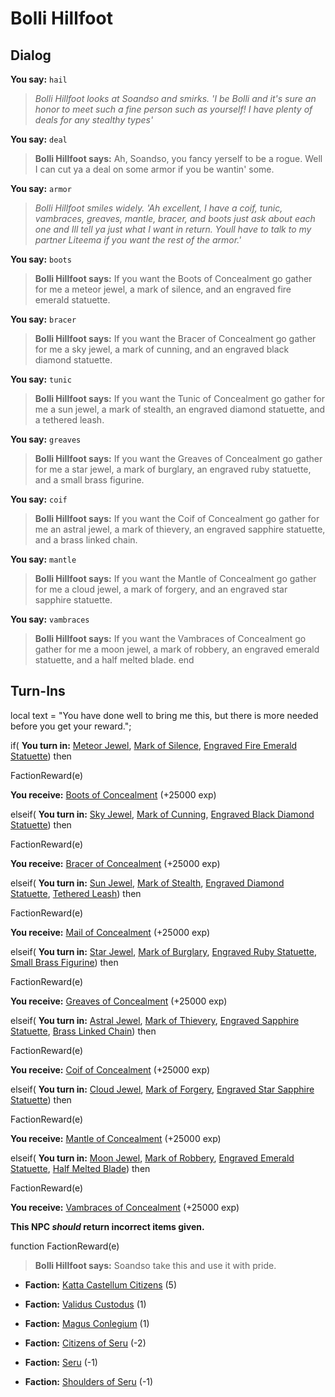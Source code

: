 # Bolli Hillfoot
## Dialog

**You say:** `hail`



>*Bolli Hillfoot looks at Soandso and smirks. 'I be Bolli and it's sure an honor to meet such a fine person such as yourself! I have plenty of deals for any stealthy types'*

**You say:** `deal`



>**Bolli Hillfoot says:** Ah, Soandso, you fancy yerself to be a rogue.  Well I can cut ya a deal on some armor if you be wantin' some.

**You say:** `armor`



>*Bolli Hillfoot smiles widely. 'Ah excellent, I have a coif, tunic, vambraces, greaves, mantle, bracer, and boots just ask about each one and Ill tell ya just what I want in return. Youll have to talk to my partner Liteema if you want the rest of the armor.'*

**You say:** `boots`



>**Bolli Hillfoot says:** If you want the Boots of Concealment go gather for me a meteor jewel, a mark of silence, and an engraved fire emerald statuette.

**You say:** `bracer`



>**Bolli Hillfoot says:** If you want the Bracer of Concealment go gather for me a sky jewel, a mark of cunning, and an engraved black diamond statuette.

**You say:** `tunic`



>**Bolli Hillfoot says:** If you want the Tunic of Concealment go gather for me a sun jewel, a mark of stealth, an engraved diamond statuette, and a tethered leash.

**You say:** `greaves`



>**Bolli Hillfoot says:** If you want the Greaves of Concealment go gather for me a star jewel, a mark of burglary, an engraved ruby statuette, and a small brass figurine.

**You say:** `coif`



>**Bolli Hillfoot says:** If you want the Coif of Concealment go gather for me an astral jewel, a mark of thievery, an engraved sapphire statuette, and a brass linked chain.

**You say:** `mantle`



>**Bolli Hillfoot says:** If you want the Mantle of Concealment go gather for me a cloud jewel, a mark of forgery, and an engraved star sapphire statuette.

**You say:** `vambraces`



>**Bolli Hillfoot says:** If you want the Vambraces of Concealment go gather for me a moon jewel, a mark of robbery, an engraved emerald statuette, and a half melted blade.
end

## Turn-Ins



local text = "You have done well to bring me this, but there is more needed before you get your reward.";



if( **You turn in:** [Meteor Jewel](/item/4493), [Mark of Silence](/item/5285), [Engraved Fire Emerald Statuette](/item/5286)) then 


FactionReward(e)


 **You receive:**  [Boots of Concealment](/item/3794) (+25000 exp)

elseif( **You turn in:** [Sky Jewel](/item/4492), [Mark of Cunning](/item/5283), [Engraved Black Diamond Statuette](/item/5284)) then 


FactionReward(e)


 **You receive:**  [Bracer of Concealment](/item/3793) (+25000 exp)

elseif( **You turn in:** [Sun Jewel](/item/4488), [Mark of Stealth](/item/5296), [Engraved Diamond Statuette](/item/5273), [Tethered Leash](/item/5274)) then 


FactionReward(e)


 **You receive:**  [Mail of Concealment](/item/3789) (+25000 exp)

elseif( **You turn in:** [Star Jewel](/item/4490), [Mark of Burglary](/item/5278), [Engraved Ruby Statuette](/item/5279), [Small Brass Figurine](/item/5280)) then 


FactionReward(e)


 **You receive:**  [Greaves of Concealment](/item/3791) (+25000 exp)

elseif( **You turn in:** [Astral Jewel](/item/4494), [Mark of Thievery](/item/5269), [Engraved Sapphire Statuette](/item/5270), [Brass Linked Chain](/item/5271)) then 


FactionReward(e)


 **You receive:**  [Coif of Concealment](/item/3788) (+25000 exp)

elseif( **You turn in:** [Cloud Jewel](/item/4491), [Mark of Forgery](/item/5281), [Engraved Star Sapphire Statuette](/item/5282)) then 


FactionReward(e)


 **You receive:**  [Mantle of Concealment](/item/3792) (+25000 exp)

elseif( **You turn in:** [Moon Jewel](/item/4489), [Mark of Robbery](/item/5275), [Engraved Emerald Statuette](/item/5276), [Half Melted Blade](/item/5277)) then 


FactionReward(e)


 **You receive:**  [Vambraces of Concealment](/item/3790) (+25000 exp)

**This NPC *should* return incorrect items given.**

function FactionReward(e)

>**Bolli Hillfoot says:** Soandso take this and use it with pride.

* __Faction:__ [Katta Castellum Citizens](/faction/1502) (5)

* __Faction:__ [Validus Custodus](/faction/1503) (1)

* __Faction:__ [Magus Conlegium](/faction/1504) (1)

* __Faction:__ [Citizens of Seru](/faction/1499) (-2)

* __Faction:__ [Seru](/faction/1483) (-1)

* __Faction:__ [Shoulders of Seru](/faction/1487) (-1)